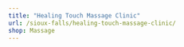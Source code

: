 ```yaml
---
title: "Healing Touch Massage Clinic"
url: /sioux-falls/healing-touch-massage-clinic/
shop: Massage
---
```

